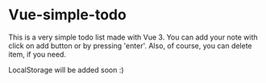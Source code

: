 # Vue-simple-todo

This is a very simple todo list made with Vue 3.
You can add your note with click on add button or by pressing 'enter'.
Also, of course, you can delete item, if you need.

LocalStorage will be added soon :)
